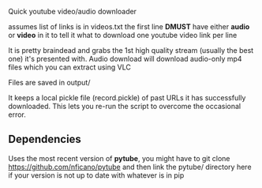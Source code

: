 Quick youtube video/audio downloader

assumes list of links is in videos.txt
the first line **DMUST** have either **audio** or **video** in it to tell it what to download
one youtube video link per line

It is pretty braindead and grabs the 1st high quality stream (usually the best one) it's presented with.
Audio download will download audio-only mp4 files which you can extract using VLC

Files are saved in output/

It keeps a local pickle file (record.pickle) of past URLs it has successfully downloaded.
This lets you re-run the script to overcome the occasional error.

## Dependencies

Uses the most recent version of **pytube**, you might have to git clone 
https://github.com/nficano/pytube
and then link the pytube/ directory here if your version is not up to date with whatever is in pip
